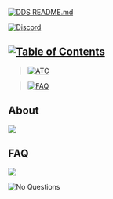 [![DDS README.md](https://cdn.discordapp.com/attachments/534010291802079242/534040917120647177/DDS_Bot_README.md.png)](https://github.com/NightmareNightstep/dds-bot/blob/master/README.md)

[![Discord](https://cdn.discordapp.com/attachments/534010291802079242/534043683767713821/Discord.png)](https://discord.gg/HVbjHJv)

## [![Table of Contents](https://cdn.discordapp.com/attachments/534010291802079242/534044402675482645/Table_of_Contents.png)](https://github.com/NightmareNightstep/dds-bot)

> [![ATC](https://cdn.discordapp.com/attachments/534010291802079242/534050219873009674/ATC.png)](#about)

> [![FAQ](https://cdn.discordapp.com/attachments/534010291802079242/534045127736295425/QA.png)](#faq)

## About
![](https://cdn.discordapp.com/attachments/534010291802079242/534050219873009674/ATC.png)

## FAQ
![](https://cdn.discordapp.com/attachments/534010291802079242/534045127736295425/QA.png)

![No Questions](https://cdn.discordapp.com/attachments/534010291802079242/534024683641634836/FAQ_No_Questions.png)
